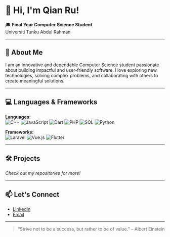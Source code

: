 # 👋 Hi, I'm Qian Ru!

🎓 **Final Year Computer Science Student**  
Universiti Tunku Abdul Rahman

---

## 🚀 About Me

I am an innovative and dependable Computer Science student passionate about building impactful and user-friendly software. I love exploring new technologies, solving complex problems, and collaborating with others to create meaningful solutions.

---

## 💻 Languages & Frameworks

**Languages:**  
![C++](https://img.shields.io/badge/-C++-00599C?style=flat-square&logo=c%2B%2B&logoColor=white)
![JavaScript](https://img.shields.io/badge/-JavaScript-F7B93E?style=flat-square&logo=javascript&logoColor=black)
![Dart](https://img.shields.io/badge/-Dart-0175C2?style=flat-square&logo=dart&logoColor=white)
![PHP](https://img.shields.io/badge/-PHP-777BB4?style=flat-square&logo=php&logoColor=white)
![SQL](https://img.shields.io/badge/-SQL-4479A1?style=flat-square&logo=postgresql&logoColor=white)
![Python](https://img.shields.io/badge/-Python-3776AB?style=flat-square&logo=python&logoColor=white)

**Frameworks:**  
![Laravel](https://img.shields.io/badge/-Laravel-FF2D20?style=flat-square&logo=laravel&logoColor=white)
![Vue.js](https://img.shields.io/badge/-Vue.js-4FC08D?style=flat-square&logo=vue.js&logoColor=white)
![Flutter](https://img.shields.io/badge/-Flutter-02569B?style=flat-square&logo=flutter&logoColor=white)

---

## 🛠️ Projects

*Check out my repositories for more!*

---

## 📫 Let's Connect

- [LinkedIn](https://www.linkedin.com/in/qianru2003/)
- [Email](mailto:tongqianru03@gmail.com)

---

> “Strive not to be a success, but rather to be of value.” – Albert Einstein
